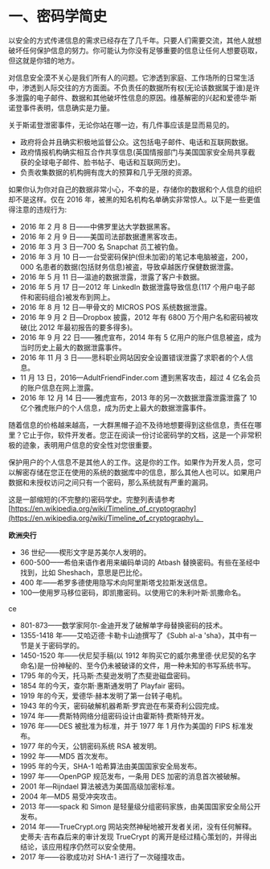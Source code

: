 # 一、密码学简史

以安全的方式传递信息的需求已经存在了几千年。只要人们需要交流，其他人就想破坏任何保护信息的努力。你可能认为你没有足够重要的信息让任何人想要窃取，但这就是你错的地方。

对信息安全漠不关心是我们所有人的问题。它渗透到家庭、工作场所的日常生活中，渗透到人际交往的方方面面。不负责任的数据所有权(无论该数据属于谁)是许多泄露的电子邮件、数据和其他破坏性信息的原因。维基解密的兴起和爱德华·斯诺登事件表明，信息确实是力量。

关于斯诺登泄密事件，无论你站在哪一边，有几件事应该是显而易见的。

*   政府将会并且确实积极地监督公众。这包括电子邮件、电话和互联网数据。
*   政府情报机构确实相互合作共享信息(英国情报部门与美国国家安全局共享截获的全球电子邮件、脸书帖子、电话和互联网历史)。
*   负责收集数据的机构拥有庞大的预算和几乎无限的资源。

如果你认为你对自己的数据非常小心，不幸的是，存储你的数据和个人信息的组织却不是这样。仅在 2016 年，被黑的知名机构名单确实非常惊人。以下是一些更值得注意的违规行为:

*   2016 年 2 月 8 日——中佛罗里达大学数据黑客。
*   2016 年 2 月 9 日——美国司法部数据遭黑客攻击。
*   2016 年 3 月 3 日—700 名 Snapchat 员工被钓鱼。
*   2016 年 3 月 10 日—一台受密码保护(但未加密)的笔记本电脑被盗，200，000 名患者的数据(包括财务信息)被盗，导致卓越医疗保健数据泄露。
*   2016 年 5 月 11 日—温迪的数据泄露，泄露了客户卡数据。
*   2016 年 5 月 17 日—2012 年 LinkedIn 数据泄露导致信息(117 个用户电子邮件和密码组合)被发布到网上。
*   2016 年 8 月 12 日—甲骨文的 MICROS POS 系统数据泄露。
*   2016 年 9 月 2 日—Dropbox 披露，2012 年有 6800 万个用户名和密码被攻破(比 2012 年最初报告的要多得多)。
*   2016 年 9 月 22 日——雅虎宣布，2014 年有 5 亿用户的账户信息被盗，成为当时历史上最大的数据泄露事件。
*   2016 年 11 月 3 日——思科职业网站因安全设置错误泄露了求职者的个人信息。
*   11 月 13 日，2016—AdultFriendFinder.com 遭到黑客攻击，超过 4 亿名会员的账户信息在网上泄露。
*   2016 年 12 月 14 日——雅虎宣布，2013 年的另一次数据泄露泄露泄露了 10 亿个雅虎账户的个人信息，成为历史上最大的数据泄露事件。

随着信息的价格越来越高，一大群黑帽子迫不及待地想要得到这些信息，责任在哪里？它止于你，软件开发者。您正在阅读一份讨论密码学的文档，这是一个非常积极的迹象，表明用户信息的安全性对您很重要。

保护用户的个人信息不是其他人的工作。这是你的工作。如果作为开发人员，您可以解密存储在您正在使用的系统的数据库中的信息，那么其他人也可以。如果用户数据和未授权访问之间只有一个密码，那么系统就有严重的漏洞。

这是一部缩短的(不完整的)密码学史。完整列表请参考[https://en.wikipedia.org/wiki/Timeline_of_cryptography](https://en.wikipedia.org/wiki/Timeline_of_cryptography)。

**欧洲央行**

*   36 世纪——楔形文字是苏美尔人发明的。
*   600-500——希伯来语作者用来编码单词的 Atbash 替换密码。有些在圣经中找到，比如 Sheshach，意思是巴比伦。
*   400 年——希罗多德使用隐写术向阿里斯塔戈拉斯发送信息。
*   100—使用罗马移位密码，即凯撒密码。以使用它的朱利叶斯·凯撒命名。

ce

*   801-873——数学家阿尔-金迪开发了破解单字母替换密码的技术。
*   1355-1418 年——艾哈迈德·卡勒卡山迪撰写了《Subh al-a 'sha》，其中有一节是关于密码学的。
*   1450-1520 年——伏尼契手稿(以 1912 年购买它的威尔弗里德·伏尼契的名字命名)是一份神秘的、至今仍未被破译的文件，用一种未知的书写系统书写。
*   1795 年的今天，托马斯·杰斐逊发明了杰斐逊磁盘密码。
*   1854 年的今天，查尔斯·惠斯通发明了 Playfair 密码。
*   1919 年的今天，爱德华·赫本发明了第一台转子电机。
*   1943 年的今天，密码破解机器希斯·罗宾逊在布莱奇利公园完成。
*   1974 年——费斯特网络分组密码设计由霍斯特·费斯特开发。
*   1976 年——DES 被批准为标准，并于 1977 年 1 月作为美国的 FIPS 标准发布。
*   1977 年的今天，公钥密码系统 RSA 被发明。
*   1992 年——MD5 首次发布。
*   1995 年的今天，SHA-1 哈希算法由美国国家安全局发布。
*   1997 年——OpenPGP 规范发布，一条用 DES 加密的消息首次被破解。
*   2001 年—Rijndael 算法被选为美国高级加密标准。
*   2004 年—MD5 易受冲突攻击。
*   2013 年——spack 和 Simon 是轻量级分组密码家族，由美国国家安全局公开发布。
*   2014 年——TrueCrypt.org 网站突然神秘地被开发者关闭，没有任何解释。史蒂夫·吉布森后来的审计发现 TrueCrypt 的离开是经过精心策划的，并得出结论，该应用程序仍然可以安全使用。
*   2017 年——谷歌成功对 SHA-1 进行了一次碰撞攻击。